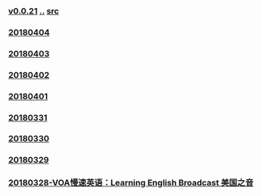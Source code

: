 ### [v0.0.21](https://github.com/littleflute/english/edit/master/voa/learningenglish/Learning%20English%20Broadcast/readme.md) [..](..) [src](https://learningenglish.voanews.com/z/1689)

### [20180404](https://mp.weixin.qq.com/s?__biz=MzIxMTUzOTUzOA==&mid=2247485649&idx=2&sn=168aa93304fbb4f5a7014138f17825a2&chksm=97528beca02502fa4003bd0252802bf28ee2b71cfaee1b857fdfc54679b8191ddffa5c71a9f4#rd)
### [20180403](https://mp.weixin.qq.com/s?__biz=MzIxMTUzOTUzOA==&mid=2247485607&idx=2&sn=e815d2423cbc566d44144398a42f206e&chksm=97528b9aa025028c7bb3bcf05bfff911fc7a81cdf8922989590dbd4e2958e01c59ceb6e3818d#rd)
### [20180402](https://mp.weixin.qq.com/s?__biz=MzIxMTUzOTUzOA==&mid=2247485576&idx=1&sn=87f266c0d8e8a39a160df38078f19a4e&chksm=97528bb5a02502a3ce5d7484af7dcd533a5a7701409ee6f21d7b68a26da1d1176a4ddc8c9e7e#rd)
### [20180401](https://mp.weixin.qq.com/s?__biz=MzIxMTUzOTUzOA==&mid=2247485532&idx=2&sn=2be59e766fb23c76f18917cb3d38e830&chksm=97528b61a02502770b3efa35271949064a39160062e9fc08e10e2002afb0647ea4ce547e02ab#rd)
### [20180331](https://mp.weixin.qq.com/s?__biz=MzIxMTUzOTUzOA==&mid=2247485500&idx=2&sn=c36a184b779067986eee25ad5345d9b7&chksm=97528b01a025021740a3cd4afb910f74824d51a6b1a26506bd0f0901385899d973c8d6dacac6#rd)
### [20180330](https://mp.weixin.qq.com/s?__biz=MzIxMTUzOTUzOA==&mid=2247485410&idx=5&sn=315ccdfd570655eb42bad1f288a38092&chksm=975284dfa0250dc91ec29a8dc625c864798d3a26ee73fd3d313f96e9ecefe20c397191adfa24#rd)
### [20180329](https://mp.weixin.qq.com/s?__biz=MzIxMTUzOTUzOA==&mid=2247485410&idx=4&sn=19cd50e6732403de720cf5f4be5fd503&chksm=975284dfa0250dc90846544cbb75b40bfd993c01bd2b609b5646786d539e56f57a3a71c46108#rd)
### [20180328-VOA慢速英语：Learning English Broadcast 美国之音](https://mp.weixin.qq.com/s?__biz=MzIxMTUzOTUzOA==&mid=2247485357&idx=4&sn=08f428d38764e45e0f722635191072a5&chksm=97528490a0250d8653b038ce0cb346c5b6c3ee1e9317d4ea093241fd279f832bab68933f80a8#rd)
